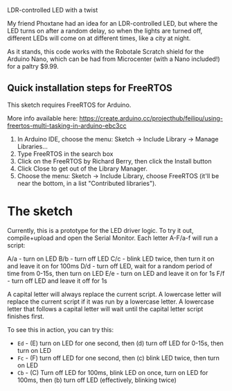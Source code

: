 LDR-controlled LED with a twist

My friend Phoxtane had an idea for an LDR-controlled LED, but where the LED turns on after a random delay, so when the lights are turned off, different LEDs will come on at different times, like a city at night.

As it stands, this code works with the Robotale Scratch shield for the Arduino Nano, which can be had from Microcenter (with a Nano included!) for a paltry $9.99.

Quick installation steps for FreeRTOS
-------------------------------------

This sketch requires FreeRTOS for Arduino.

More info available here: https://create.arduino.cc/projecthub/feilipu/using-freertos-multi-tasking-in-arduino-ebc3cc

1. In Arduino IDE, choose the menu: Sketch -> Include Library -> Manage Libraries...
2. Type FreeRTOS in the search box
3. Click on the FreeRTOS by Richard Berry, then click the Install button
4. Click Close to get out of the Library Manager.
5. Choose the menu: Sketch -> Include Library, choose FreeRTOS (it'll be near the bottom, in a list "Contributed libraries").


The sketch
==========

Currently, this is a prototype for the LED driver logic.  To try it out, compile+upload and open the Serial Monitor.
Each letter A-F/a-f will run a script:

A/a - turn on LED
B/b - turn off LED
C/c - blink LED twice, then turn it on and leave it on for 100ms
D/d - turn off LED, wait for a random period of time from 0-15s, then turn on LED
E/e - turn on LED and leave it on for 1s
F/f - turn off LED and leave it off for 1s

A capital letter will always replace the current script.
A lowercase letter will replace the current script if it was run by a lowercase letter.
A lowercase letter that follows a capital letter will wait until the capital letter script finishes first.

To see this in action, you can try this:

* `Ed` - (E) turn on LED for one second, then (d) turn off LED for 0-15s, then turn on LED
* `Fc` - (F) turn off LED for one second, then (c) blink LED twice, then turn on LED
* `Cb` - (C) Turn off LED for 100ms, blink LED on once, turn on LED for 100ms, then (b) turn off LED (effectively, blinking twice)

